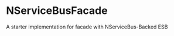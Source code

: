 NServiceBusFacade
=================

A starter implementation for facade with NServiceBus-Backed ESB
